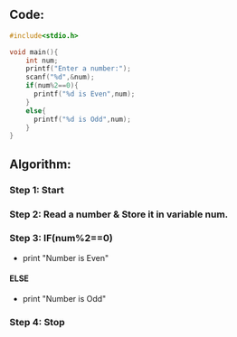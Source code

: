 ## Code:
```c
#include<stdio.h>

void main(){
    int num;
    printf("Enter a number:");
    scanf("%d",&num);
    if(num%2==0){
      printf("%d is Even",num);
    }
    else{
      printf("%d is Odd",num);
    }
}
```
## Algorithm:

### Step 1: Start

### Step 2: Read a number & Store it in variable num.

### Step 3: IF(num%2==0)
- print "Number is Even"
#### ELSE 
- print "Number is Odd"
### Step 4: Stop
